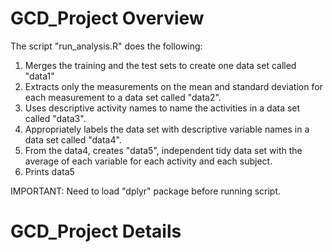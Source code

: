 # GCD_Project Overview

The script "run_analysis.R" does the following:
1.  Merges the training and the test sets to create one data set called "data1"
2.  Extracts only the measurements on the mean and standard deviation for each measurement to a data set called "data2". 
3.  Uses descriptive activity names to name the activities in a data set called "data3".
4.  Appropriately labels the data set with descriptive variable names in a data set called "data4". 
5.  From the data4, creates "data5", independent tidy data set with the average of each variable for each activity and each subject.
6.  Prints data5

IMPORTANT: Need to load "dplyr" package before running script.

# GCD_Project Details
